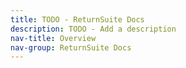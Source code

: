 ```yaml
---
title: TODO - ReturnSuite Docs
description: TODO - Add a description
nav-title: Overview
nav-group: ReturnSuite Docs
---
```

